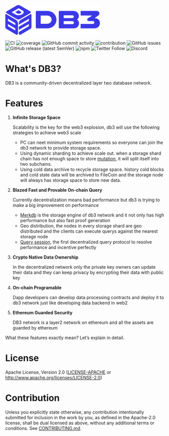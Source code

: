 ![db3_logo](./docs/images/db3_logo.png)

![CI](https://img.shields.io/github/workflow/status/dbpunk-labs/db3/ci?style=flat-square)
![coverage](https://img.shields.io/codecov/c/github/dbpunk-labs/db3?style=flat-square)
![GitHub commit activity](https://img.shields.io/github/commit-activity/w/db3-teams/db3?style=flat-square)
![contribution](https://img.shields.io/github/contributors/dbpunk-labs/db3?style=flat-square)
![GitHub issues](https://img.shields.io/github/issues/db3-teams/db3?style=flat-square)
![GitHub release (latest SemVer)](https://img.shields.io/github/v/release/dbpunk-labs/db3?style=flat-square)
![npm](https://img.shields.io/npm/v/db3js?style=flat-square)
![Twitter Follow](https://img.shields.io/twitter/follow/Db3Network?style=flat-square)
![Discord](https://img.shields.io/discord/1025017851179962408?style=flat-square)

# What's DB3?

DB3 is a community-driven decentralized layer two database network.

# Features

1. **Infinite Storage Space**

   Scalability is the key for the web3 explosion, db3 will use the following strategies to achieve web3 scale

    * PC can neet minimum system requirements so everyone can join the db3 network to provide storage space.
    * Using dynamic sharding to achieve scale out. when a storage shard chain has not enough space to store [mutation](./docs/mutation.md), it will split itself into two subchains.
    * Using cold data archive to recycle storage space. history cold blocks and cold state data will be archived to FileCoin and the storage node will always has storage space to store new data.

2. **Blazed Fast and Provable On-chain Query**

   Currently decentralization means bad performance but db3 is trying to make a big improvement on performance

	* [Merkdb](https://github.com/dbpunk-labs/db3/issues/100) is the storage engine of db3 network and it not only has high performance but also fast proof generation
	* Geo distribution, the nodes in every storage shard are geo distributed and the clients can execute querys against the nearest storage node
    * [Query session](./docs/query.md), the first decentralized query protocol to resolve performance and incentive perfectly

3. **Crypto Native Data Ownership**

    In the decentralized network only the private key owners can update their data and they can keep privacy by encrypting their data with public key

4. **On-chain Programable**

    Dapp developers can develop data processing contracts and deploy it to db3 network just like developing data backend in web2

5. **Ethereum Guarded Security**

    DB3 network is a layer2 network on ethereum and all the assets are guarded by ethereum

What these features exactly mean? Let’s explain in detail. 

# License
Apache License, Version 2.0
   ([LICENSE-APACHE](LICENSE-APACHE) or http://www.apache.org/licenses/LICENSE-2.0)

# Contribution

Unless you explicitly state otherwise, any contribution intentionally submitted
for inclusion in the work by you, as defined in the Apache-2.0 license, shall be
dual licensed as above, without any additional terms or conditions.
See [CONTRIBUTING.md](CONTRIBUTING.md).
